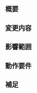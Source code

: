 ## 概要

<!-- 変更の目的 もしくは 関連する Issue 番号 -->

## 変更内容

<!-- ビューの変更がある場合はスクリーンショットを添付 -->

## 影響範囲

<!-- この関数を変更したのでこの機能に影響がある など -->

## 動作要件

<!-- 動作に必要な環境変数や依存関係、データベースの更新など -->

## 補足

<!-- その他補足情報 -->

